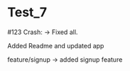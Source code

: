 # Test_7

#123 Crash:
    -> Fixed all.

Added Readme and updated app

feature/signup
    -> added signup feature 